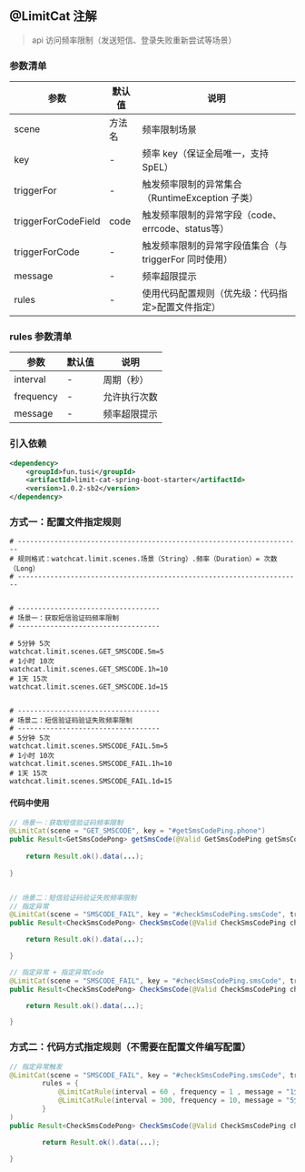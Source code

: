 
## @LimitCat 注解
> api 访问频率限制（发送短信、登录失败重新尝试等场景）

### 参数清单
| 参数                  | 默认值  | 说明                                |
|---------------------|------|-----------------------------------|
| scene               | 方法名  | 频率限制场景                            |
| key                 | -    | 频率 key（保证全局唯一，支持SpEL）             |
| triggerFor          | -    | 触发频率限制的异常集合（RuntimeException 子类）  |
| triggerForCodeField | code | 触发频率限制的异常字段（code、errcode、status等） |
| triggerForCode      | -    | 触发频率限制的异常字段值集合（与 triggerFor 同时使用） |
| message             | -    | 频率超限提示                            |
| rules               | -    | 使用代码配置规则（优先级：代码指定>配置文件指定）         |

### rules 参数清单
| 参数        | 默认值  | 说明                             |
|-----------|------|--------------------------------|
| interval  | -    | 周期（秒）                          |
| frequency | -    | 允许执行次数                         |
| message   | -    | 频率超限提示                         |

### 引入依赖
```xml
<dependency>
    <groupId>fun.tusi</groupId>
    <artifactId>limit-cat-spring-boot-starter</artifactId>
    <version>1.0.2-sb2</version>
</dependency>
```

### 方式一：配置文件指定规则

```properties
# ----------------------------------------------------------------------
# 规则格式：watchcat.limit.scenes.场景（String）.频率（Duration）= 次数（Long）
# ----------------------------------------------------------------------


# -----------------------------------
# 场景一：获取短信验证码频率限制
# -----------------------------------

# 5分钟 5次
watchcat.limit.scenes.GET_SMSCODE.5m=5
# 1小时 10次
watchcat.limit.scenes.GET_SMSCODE.1h=10
# 1天 15次
watchcat.limit.scenes.GET_SMSCODE.1d=15


# -----------------------------------
# 场景二：短信验证码验证失败频率限制
# -----------------------------------
# 5分钟 5次
watchcat.limit.scenes.SMSCODE_FAIL.5m=5
# 1小时 10次
watchcat.limit.scenes.SMSCODE_FAIL.1h=10
# 1天 15次
watchcat.limit.scenes.SMSCODE_FAIL.1d=15

```
#### 代码中使用

```java
// 场景一：获取短信验证码频率限制
@LimitCat(scene = "GET_SMSCODE", key = "#getSmsCodePing.phone")
public Result<GetSmsCodePong> getSmsCode(@Valid GetSmsCodePing getSmsCodePing) {
    
    return Result.ok().data(...);
    
}


// 场景二：短信验证码验证失败频率限制
// 指定异常
@LimitCat(scene = "SMSCODE_FAIL", key = "#checkSmsCodePing.smsCode", triggerFor = BusinessException.class)
public Result<CheckSmsCodePong> CheckSmsCode(@Valid CheckSmsCodePing checkSmsCodePing) {

    return Result.ok().data(...);

}

// 指定异常 + 指定异常Code
@LimitCat(scene = "SMSCODE_FAIL", key = "#checkSmsCodePing.smsCode", triggerFor = BusinessException.class, triggerForCode = {"1000","1001"})
public Result<CheckSmsCodePong> CheckSmsCode(@Valid CheckSmsCodePing checkSmsCodePing) {

    return Result.ok().data(...);

}
```

### 方式二：代码方式指定规则（不需要在配置文件编写配置）
```java
// 指定异常触发
@LimitCat(scene = "SMSCODE_FAIL", key = "#checkSmsCodePing.smsCode", triggerFor = BusinessException.class, 
        rules = {
            @LimitCatRule(interval = 60 , frequency = 1 , message = "1分钟只能错误验证1次"),
            @LimitCatRule(interval = 300, frequency = 10, message = "5分钟只能错误验证10次")
        }
)
public Result<CheckSmsCodePong> CheckSmsCode(@Valid CheckSmsCodePing checkSmsCodePing) {

        return Result.ok().data(...);

}
```